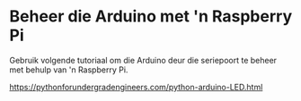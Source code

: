 # Beheer die Arduino met 'n Raspberry Pi

Gebruik volgende tutoriaal om die Arduino deur die seriepoort te beheer met behulp van 'n Raspberry Pi.

https://pythonforundergradengineers.com/python-arduino-LED.html